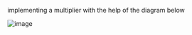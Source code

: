 implementing a multiplier with the help of the diagram below

![image](https://github.com/user-attachments/assets/66369de8-8acc-463f-a0a1-d1094409ffbb)
